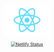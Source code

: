<p align="center">
    <a href="https://crapp-starter.netlify.com">
        <img alt="💩 crapp starter" src="/src/images/logo.svg" width="150">
    </a>
</p>

<p align="center">
    <a href="https://app.netlify.com/sites/crapp-starter/deploys">
        <img alt="Netlify Status" src="https://api.netlify.com/api/v1/badges/0c3f260e-9dcb-4ffb-8f3a-886e97cd2863/deploy-status">
    </a>
</p>
